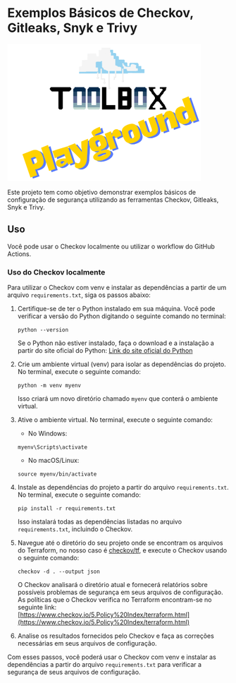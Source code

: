 # Exemplos Básicos de Checkov, Gitleaks, Snyk e Trivy

![Toolbox Playground](../img/toolbox-playground.png)

Este projeto tem como objetivo demonstrar exemplos básicos de configuração de segurança utilizando as ferramentas Checkov, Gitleaks, Snyk e Trivy.

## Uso

Você pode usar o Checkov localmente ou utilizar o workflow do GitHub Actions.

### Uso do Checkov localmente

Para utilizar o Checkov com venv e instalar as dependências a partir de um arquivo `requirements.txt`, siga os passos abaixo:

1. Certifique-se de ter o Python instalado em sua máquina. Você pode verificar a versão do Python digitando o seguinte comando no terminal:

    ```
    python --version
    ```

    Se o Python não estiver instalado, faça o download e a instalação a partir do site oficial do Python: [Link do site oficial do Python](https://www.python.org/)

2. Crie um ambiente virtual (venv) para isolar as dependências do projeto. No terminal, execute o seguinte comando:

    ```
    python -m venv myenv
    ```

    Isso criará um novo diretório chamado `myenv` que conterá o ambiente virtual.

3. Ative o ambiente virtual. No terminal, execute o seguinte comando:

    - No Windows:

    ```
    myenv\Scripts\activate
    ```

    - No macOS/Linux:

    ```
    source myenv/bin/activate
    ```

4. Instale as dependências do projeto a partir do arquivo `requirements.txt`. No terminal, execute o seguinte comando:

    ```
    pip install -r requirements.txt
    ```

    Isso instalará todas as dependências listadas no arquivo `requirements.txt`, incluindo o Checkov.

5. Navegue até o diretório do seu projeto onde se encontram os arquivos do Terraform, no nosso caso é [checkov/tf](./tf/), e execute o Checkov usando o seguinte comando:

    ```
    checkov -d . --output json 
    ```

    O Checkov analisará o diretório atual e fornecerá relatórios sobre possíveis problemas de segurança em seus arquivos de configuração. As políticas que o Checkov verifica no Terraform encontram-se no seguinte link: [https://www.checkov.io/5.Policy%20Index/terraform.html](https://www.checkov.io/5.Policy%20Index/terraform.html)

6. Analise os resultados fornecidos pelo Checkov e faça as correções necessárias em seus arquivos de configuração.

Com esses passos, você poderá usar o Checkov com venv e instalar as dependências a partir do arquivo `requirements.txt` para verificar a segurança de seus arquivos de configuração.